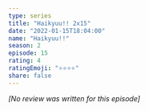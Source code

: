 ```yaml
---
type: series
title: "Haikyuu!! 2x15"
date: "2022-01-15T18:04:00"
name: "Haikyuu!!"
season: 2
episode: 15
rating: 4
ratingEmoji: "⭐️⭐️⭐️⭐️"
share: false
---
```


_[No review was written for this episode]_
